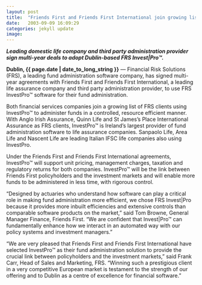 ```yaml
---
layout: post
title:  "Friends First and Friends First International join growing list of clients using Financial Risk Solutions (FRS) software"
date:   2003-09-09 16:09:29
categories: jekyll update
image: 
---
```


__*Leading domestic life company and third party administration provider sign multi-year deals to adopt Dublin-based FRS Invest|Pro™.*__

**Dublin, {{ page.date | date_to_long_string }}** — Financial Risk Solutions (FRS), a leading
fund administration software company, has signed multi-year agreements with Friends First and Friends First International, a leading life assurance company and third party administration provider, to use FRS InvestPro™ software for their fund administration.

Both financial services companies join a growing list of FRS clients using InvestPro™ to administer funds in a controlled, resource efficient manner. With Anglo Irish Assurance, Quinn Life and St James’s Place International Assurance as FRS clients, InvestPro™ is Ireland’s largest provider of fund administration software to life assurance companies. Sanpaolo Life, Area Life and Nascent Life are leading Italian IFSC life companies also using InvestPro.

Under the Friends First and Friends First International agreements, InvestPro™ will support unit pricing, management charges, taxation and regulatory returns for both companies. InvestPro™ will be the link between Friends First policyholders and the investment markets and will enable more funds to be administered in less time, with rigorous control.

“Designed by actuaries who understand how software can play a critical role in making fund administration more efficient, we chose FRS Invest|Pro because it provides more inbuilt efficiencies and extensive controls than comparable software products on the market,” said Tom Browne, General Manager Finance, Friends First. “We are confident that Invest|Pro™ can fundamentally enhance how we interact in an automated way with our policy systems and investment managers.”

“We are very pleased that Friends First and Friends First International have selected InvestPro™ as their fund administration solution to provide the crucial link between policyholders and the investment markets,” said Frank Carr, Head of Sales and Marketing, FRS. “Winning such a prestigious client in a very competitive European market is testament to the strength of our offering and to Dublin as a centre of excellence for financial software.”